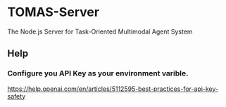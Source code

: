 # TOMAS-Server
 The Node.js Server for Task-Oriented Multimodal Agent System

 ## Help
 ### Configure you API Key as your environment varible.
 https://help.openai.com/en/articles/5112595-best-practices-for-api-key-safety
